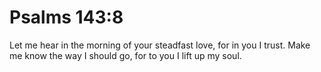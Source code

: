 # Psalms 143:8

Let me hear in the morning of your steadfast love, for in you I trust. Make me know the way I should go, for to you I lift up my soul.
